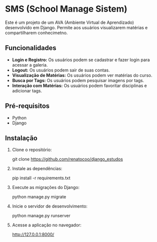 # SMS (School Manage Sistem)

Este é um projeto de um AVA (Ambiente Virtual de Aprendizado) desenvolvido em Django. Permite aos usuários visualizarem matérias e compartilharem conhecimetno.

## Funcionalidades

- **Login e Registro:** Os usuários podem se cadastrar e fazer login para acessar a galeria.
- **Logout:** Os usuários podem sair de suas contas.
- **Visualização de Matérias:** Os usuários podem ver matérias do curso.
- **Busca por Tags:** Os usuários podem pesquisar imagens por tags.
- **Interação com Matérias:** Os usuários podem favoritar disciplinas e adicionar tags.

## Pré-requisitos

- Python
- Django

## Instalação

1. Clone o repositório:

    git clone https://github.com/renatocoo/django_estudos
   
3. Instale as dependências:
   
     pip install -r requirements.txt

3. Execute as migrações do Django:

    python manage.py migrate

4. Inicie o servidor de desenvolvimento:

     python manage.py runserver
  
5. Acesse a aplicação no navegador:

     http://127.0.0.1:8000/


